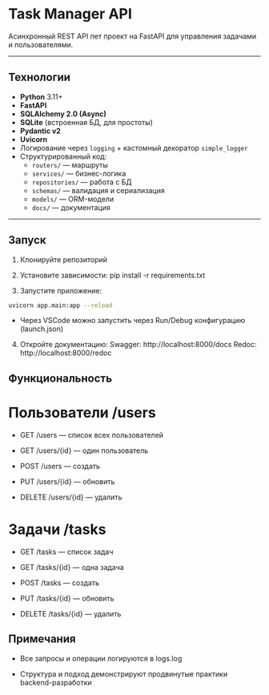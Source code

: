# Task Manager API

Асинхронный REST API пет проект на FastAPI для управления задачами и пользователями.  

---

## Технологии

- **Python** 3.11+
- **FastAPI**
- **SQLAlchemy 2.0 (Async)**
- **SQLite** (встроенная БД, для простоты)
- **Pydantic v2**
- **Uvicorn**
- Логирование через `logging` + кастомный декоратор `simple_logger`
- Структурированный код:
  - `routers/` — маршруты
  - `services/` — бизнес-логика
  - `repositories/` — работа с БД
  - `schemas/` — валидация и сериализация
  - `models/` — ORM-модели
  - `docs/` — документация

---

## Запуск

1. Клонируйте репозиторий  
2. Установите зависимости:
   pip install -r requirements.txt

3. Запустите приложение:
```bash
uvicorn app.main:app --reload
```
   * Через VSCode можно запустить через Run/Debug конфигурацию (launch.json)

4. Откройте документацию:
   Swagger: http://localhost:8000/docs
   Redoc: http://localhost:8000/redoc

## Функциональность

# Пользователи /users

* GET /users — список всех пользователей

* GET /users/{id} — один пользователь

* POST /users — создать

* PUT /users/{id} — обновить

* DELETE /users/{id} — удалить

# Задачи /tasks

* GET /tasks — список задач

* GET /tasks/{id} — одна задача

* POST /tasks — создать

* PUT /tasks/{id} — обновить

* DELETE /tasks/{id} — удалить

## Примечания

- Все запросы и операции логируются в logs.log

- Структура и подход демонстрируют продвинутые практики backend-разработки